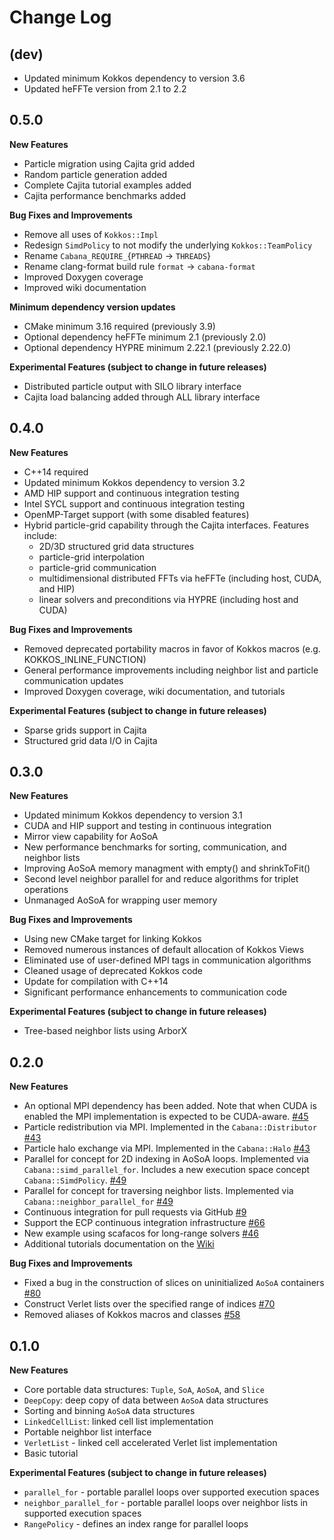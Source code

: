 # Change Log

## (dev)

- Updated minimum Kokkos dependency to version 3.6
- Updated heFFTe version from 2.1 to 2.2

## 0.5.0

**New Features**

- Particle migration using Cajita grid added
- Random particle generation added
- Complete Cajita tutorial examples added
- Cajita performance benchmarks added

**Bug Fixes and Improvements**

- Remove all uses of `Kokkos::Impl`
- Redesign `SimdPolicy` to not modify the underlying `Kokkos::TeamPolicy`
- Rename `Cabana_REQUIRE_`{`PTHREAD` -> `THREADS`}
- Rename clang-format build rule `format` -> `cabana-format`
- Improved Doxygen coverage
- Improved wiki documentation

**Minimum dependency version updates**

- CMake minimum 3.16 required (previously 3.9)
- Optional dependency heFFTe minimum 2.1 (previously 2.0)
- Optional dependency HYPRE minimum 2.22.1 (previously 2.22.0)

**Experimental Features (subject to change in future releases)**

- Distributed particle output with SILO library interface
- Cajita load balancing added through ALL library interface

## 0.4.0

**New Features**

- C++14 required
- Updated minimum Kokkos dependency to version 3.2
- AMD HIP support and continuous integration testing
- Intel SYCL support and continuous integration testing
- OpenMP-Target support (with some disabled features)
- Hybrid particle-grid capability through the Cajita interfaces. Features include:
    - 2D/3D structured grid data structures
    - particle-grid interpolation
    - particle-grid communication
    - multidimensional distributed FFTs via heFFTe (including host, CUDA, and HIP)
    - linear solvers and preconditions via HYPRE (including host and CUDA)

**Bug Fixes and Improvements**

- Removed deprecated portability macros in favor of Kokkos macros (e.g. KOKKOS_INLINE_FUNCTION)
- General performance improvements including neighbor list and particle communication updates
- Improved Doxygen coverage, wiki documentation, and tutorials

**Experimental Features (subject to change in future releases)**

- Sparse grids support in Cajita
- Structured grid data I/O in Cajita

## 0.3.0

**New Features**

- Updated minimum Kokkos dependency to version 3.1
- CUDA and HIP support and testing in continuous integration
- Mirror view capability for AoSoA
- New performance benchmarks for sorting, communication, and neighbor lists
- Improving AoSoA memory managment with empty() and shrinkToFit()
- Second level neighbor parallel for and reduce algorithms for triplet operations
- Unmanaged AoSoA for wrapping user memory

**Bug Fixes and Improvements**
- Using new CMake target for linking Kokkos
- Removed numerous instances of default allocation of Kokkos Views
- Eliminated use of user-defined MPI tags in communication algorithms
- Cleaned usage of deprecated Kokkos code
- Update for compilation with C++14
- Significant performance enhancements to communication code

**Experimental Features (subject to change in future releases)**
- Tree-based neighbor lists using ArborX


## 0.2.0

**New Features**

- An optional MPI dependency has been added. Note that when CUDA is enabled the MPI implementation is expected to be CUDA-aware. [#45](https://github.com/ECP-copa/Cabana/pull/45)
- Particle redistribution via MPI. Implemented in the `Cabana::Distributor` [#43](https://github.com/ECP-copa/Cabana/pull/43)
- Particle halo exchange via MPI. Implemented in the `Cabana::Halo` [#43](https://github.com/ECP-copa/Cabana/pull/43)
- Parallel for concept for 2D indexing in AoSoA loops. Implemented via `Cabana::simd_parallel_for`. Includes a new execution space concept `Cabana::SimdPolicy`. [#49](https://github.com/ECP-copa/Cabana/pull/49)
- Parallel for concept for traversing neighbor lists. Implemented via `Cabana::neighbor_parallel_for` [#49](https://github.com/ECP-copa/Cabana/pull/49)
- Continuous integration for pull requests via GitHub [#9](https://github.com/ECP-copa/Cabana/pull/9)
- Support the ECP continuous integration infrastructure [#66](https://github.com/ECP-copa/Cabana/pull/66)
- New example using scafacos for long-range solvers [#46](https://github.com/ECP-copa/Cabana/pull/46)
- Additional tutorials documentation on the [Wiki](https://github.com/ECP-copa/Cabana/wiki)

**Bug Fixes and Improvements**
- Fixed a bug in the construction of slices on uninitialized `AoSoA` containers [#80](https://github.com/ECP-copa/Cabana/pull/80)
- Construct Verlet lists over the specified range of indices [#70](https://github.com/ECP-copa/Cabana/pull/70)
- Removed aliases of Kokkos macros and classes [#58](https://github.com/ECP-copa/Cabana/pull/58)

## 0.1.0

**New Features**

- Core portable data structures: `Tuple`, `SoA`, `AoSoA`, and `Slice`
- `DeepCopy`: deep copy of data between `AoSoA` data structures
- Sorting and binning `AoSoA` data structures
- `LinkedCellList`: linked cell list implementation
- Portable neighbor list interface
- `VerletList` - linked cell accelerated Verlet list implementation
- Basic tutorial

**Experimental Features (subject to change in future releases)**

- `parallel_for` - portable parallel loops over supported execution spaces
- `neighbor_parallel_for` - portable parallel loops over neighbor lists in supported execution spaces
- `RangePolicy` - defines an index range for parallel loops
